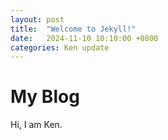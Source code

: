 ```yaml
---
layout: post
title:  "Welcome to Jekyll!"
date:   2024-11-10 10:10:00 +0800
categories: Ken update
---
```



# My Blog
Hi, I am Ken.
